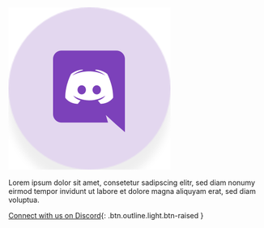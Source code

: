 ![Discord](/assets/support/discord.svg)

Lorem ipsum dolor sit amet, consetetur sadipscing elitr, sed diam nonumy eirmod tempor invidunt ut labore et dolore magna aliquyam erat, sed diam voluptua.

[Connect with us on Discord](https://discord.io/eosdac){: .btn.outline.light.btn-raised }

